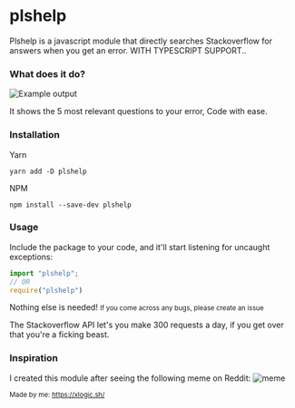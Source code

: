 # plshelp
Plshelp is a javascript module that directly searches Stackoverflow for answers when you get an error. WITH TYPESCRIPT SUPPORT..

### What does it do?

![Example output](https://i.imgur.com/yc6Nc3T.gif)

It shows the 5 most relevant questions to your error, Code with ease.

### Installation

Yarn

```shell
yarn add -D plshelp
```

NPM

```shell
npm install --save-dev plshelp
```

### Usage

Include the package to your code, and it'll start listening for uncaught exceptions:

```js
import "plshelp";
// OR
require("plshelp")
```

Nothing else is needed!
<small>If you come across any bugs, please create an issue</small>

The Stackoverflow API let's you make 300 requests a day, if you get over that you're a ficking beast.

### Inspiration

I created this module after seeing the following meme on Reddit:
![meme](https://i.imgur.com/eU1aY8e.png)





<small>Made by me: https://xlogic.sh/</small>